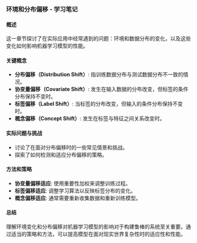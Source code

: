 ### 环境和分布偏移 - 学习笔记

#### 概述
这一章节探讨了在实际应用中经常遇到的问题：环境和数据分布的变化，以及这些变化如何影响机器学习模型的性能。

#### 关键概念
- **分布偏移（Distribution Shift）**: 指训练数据分布与测试数据分布不一致的情况。
- **协变量偏移（Covariate Shift）**: 发生在输入数据的分布改变，但标签的条件分布保持不变时。
- **标签偏移（Label Shift）**: 当标签的分布改变，但输入的条件分布保持不变时。
- **概念偏移（Concept Shift）**: 发生在标签与特征之间关系改变时。

#### 实际问题与挑战
- 讨论了在面对分布偏移时的一些常见情景和挑战。
- 探索了如何检测和适应分布偏移的策略。

#### 方法和策略
- **协变量偏移适应**: 使用重要性加权来调整训练过程。
- **标签偏移适应**: 调整学习算法以反映标签分布的变化。
- **概念偏移适应**: 通常需要重新收集数据和重新训练模型。

#### 总结
理解环境变化和分布偏移对机器学习模型的影响对于构建鲁棒的系统至关重要。通过适当的策略和方法，可以提高模型在面对现实世界复杂性时的适应性和性能。